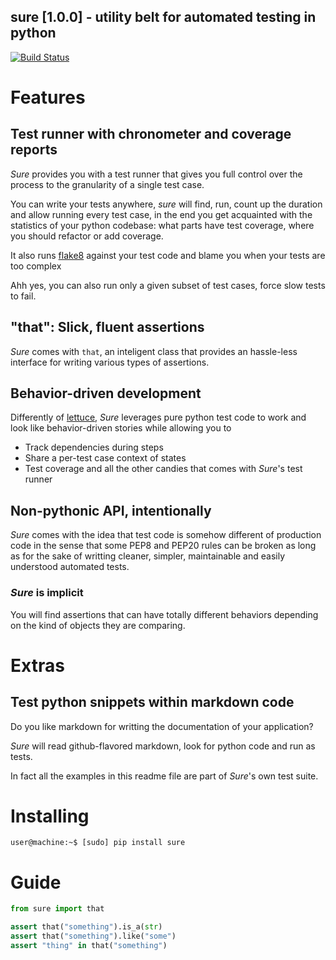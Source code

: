 ## sure [1.0.0] - utility belt for automated testing in python
[![Build Status](https://secure.travis-ci.org/gabrielfalcao/sure.png)](http://travis-ci.org/gabrielfalcao/sure)

# Features

## Test runner with chronometer and coverage reports

_Sure_ provides you with a test runner that gives you full control
over the process to the granularity of a single test case.

You can write your tests anywhere, _sure_ will find, run, count up the
duration and allow running every test case, in the end you get
acquainted with the statistics of your python codebase: what parts
have test coverage, where you should refactor or add coverage.

It also runs [flake8](http://pypi.python.org/pypi/flake8/) against
your test code and blame you when your tests are too complex

Ahh yes, you can also run only a given subset of test cases, force
slow tests to fail.

## "that": Slick, fluent assertions

_Sure_ comes with `that`, an inteligent class that provides an
hassle-less interface for writing various types of assertions.


## Behavior-driven development

Differently of [lettuce](http://lettuce.it), _Sure_ leverages pure
python test code to work and look like behavior-driven stories while
allowing you to

* Track dependencies during steps
* Share a per-test case context of states
* Test coverage and all the other candies that comes with _Sure_'s test runner

## Non-pythonic API, intentionally

_Sure_ comes with the idea that test code is somehow different of
production code in the sense that some PEP8 and PEP20 rules can be
broken as long as for the sake of writting cleaner, simpler,
maintainable and easily understood automated tests.

### _Sure_ is implicit

You will find assertions that can have totally different behaviors
depending on the kind of objects they are comparing.


# Extras

## Test python snippets within markdown code
Do you like markdown for writting the documentation of your
application?

_Sure_ will read github-flavored markdown, look for python code and
run as tests.

In fact all the examples in this readme file are part of _Sure_'s own
test suite.

# Installing

    user@machine:~$ [sudo] pip install sure

# Guide

```python
from sure import that

assert that("something").is_a(str)
assert that("something").like("some")
assert "thing" in that("something")
```
